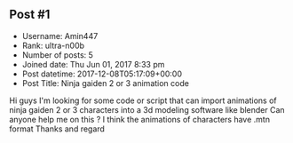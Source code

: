 ## Post #1
- Username: Amin447
- Rank: ultra-n00b
- Number of posts: 5
- Joined date: Thu Jun 01, 2017 8:33 pm
- Post datetime: 2017-12-08T05:17:09+00:00
- Post Title: Ninja gaiden 2 or 3 animation code

Hi guys 
I'm looking for some code or script that can import animations of ninja gaiden 2 or 3 characters into a 3d modeling software like blender
Can anyone help me on this ?
I think the animations of characters have .mtn format
Thanks and regard
